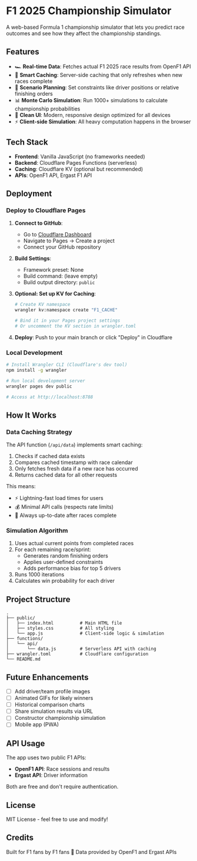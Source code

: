 # F1 2025 Championship Simulator

A web-based Formula 1 championship simulator that lets you predict race outcomes and see how they affect the championship standings.

## Features

- 🏎️ **Real-time Data**: Fetches actual F1 2025 race results from OpenF1 API
- 💾 **Smart Caching**: Server-side caching that only refreshes when new races complete
- 🎯 **Scenario Planning**: Set constraints like driver positions or relative finishing orders
- 📊 **Monte Carlo Simulation**: Run 1000+ simulations to calculate championship probabilities
- 🎨 **Clean UI**: Modern, responsive design optimized for all devices
- ⚡ **Client-side Simulation**: All heavy computation happens in the browser

## Tech Stack

- **Frontend**: Vanilla JavaScript (no frameworks needed)
- **Backend**: Cloudflare Pages Functions (serverless)
- **Caching**: Cloudflare KV (optional but recommended)
- **APIs**: OpenF1 API, Ergast F1 API

## Deployment

### Deploy to Cloudflare Pages

1. **Connect to GitHub**:
   - Go to [Cloudflare Dashboard](https://dash.cloudflare.com)
   - Navigate to Pages → Create a project
   - Connect your GitHub repository

2. **Build Settings**:
   - Framework preset: None
   - Build command: (leave empty)
   - Build output directory: `public`

3. **Optional: Set up KV for Caching**:
   ```bash
   # Create KV namespace
   wrangler kv:namespace create "F1_CACHE"
   
   # Bind it in your Pages project settings
   # Or uncomment the KV section in wrangler.toml
   ```

4. **Deploy**: Push to your main branch or click "Deploy" in Cloudflare

### Local Development

```bash
# Install Wrangler CLI (Cloudflare's dev tool)
npm install -g wrangler

# Run local development server
wrangler pages dev public

# Access at http://localhost:8788
```

## How It Works

### Data Caching Strategy

The API function (`/api/data`) implements smart caching:

1. Checks if cached data exists
2. Compares cached timestamp with race calendar
3. Only fetches fresh data if a new race has occurred
4. Returns cached data for all other requests

This means:
- ⚡ Lightning-fast load times for users
- 💰 Minimal API calls (respects rate limits)
- 🔄 Always up-to-date after races complete

### Simulation Algorithm

1. Uses actual current points from completed races
2. For each remaining race/sprint:
   - Generates random finishing orders
   - Applies user-defined constraints
   - Adds performance bias for top 5 drivers
3. Runs 1000 iterations
4. Calculates win probability for each driver

## Project Structure

```
.
├── public/
│   ├── index.html          # Main HTML file
│   ├── styles.css          # All styling
│   └── app.js              # Client-side logic & simulation
├── functions/
│   └── api/
│       └── data.js         # Serverless API with caching
├── wrangler.toml           # Cloudflare configuration
└── README.md
```

## Future Enhancements

- [ ] Add driver/team profile images
- [ ] Animated GIFs for likely winners
- [ ] Historical comparison charts
- [ ] Share simulation results via URL
- [ ] Constructor championship simulation
- [ ] Mobile app (PWA)

## API Usage

The app uses two public F1 APIs:

- **OpenF1 API**: Race sessions and results
- **Ergast API**: Driver information

Both are free and don't require authentication.

## License

MIT License - feel free to use and modify!

## Credits

Built for F1 fans by F1 fans 🏁
Data provided by OpenF1 and Ergast APIs
